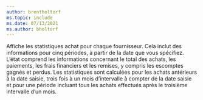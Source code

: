 ```yaml
---
author: brentholtorf
ms.topic: include
ms.date: 07/13/2021
ms.author: bholtorf
---
```

Affiche les statistiques achat pour chaque fournisseur. Cela inclut des informations pour cinq périodes, à partir de la date que vous spécifiez.<br>L’état comprend les informations concernant le total des achats, les paiements, les frais financiers et les remises, y compris les escomptes gagnés et perdus. Les statistiques sont calculées pour les achats antérieurs à la date saisie, trois fois à un mois d’intervalle à compter de la date saisie et pour une période incluant tous les achats effectués après le troisième intervalle d’un mois.